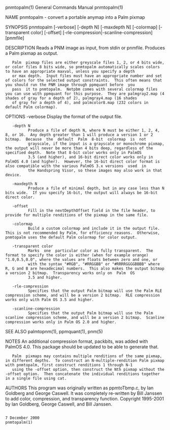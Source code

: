 pnmtopalm(1)                                                                             General Commands Manual                                                                             pnmtopalm(1)

NAME
       pnmtopalm - convert a portable anymap into a Palm pixmap

SYNOPSIS
       pnmtopalm [-verbose] [-depth N] [-maxdepth N] [-colormap] [-transparent color] [-offset]
       [-rle-compression|-scanline-compression] [pnmfile]

DESCRIPTION
       Reads a PNM image as input, from stdin or pnmfile.  Produces a Palm pixmap as output.

       Palm  pixmap files are either greyscale files 1, 2, or 4 bits wide, or color files 8 bits wide, so pnmtopalm automatically scales colors to have an appropriate maxval, unless you specify a depth
       or max depth.  Input files must have an appropriate number and set of colors for the selected output constraints.  This often means that you should run the PNM image through ppmquant before  you
       pass  it to pnmtopalm.  Netpbm comes with several colormap files you can use with ppmquant for this purpose.  They are palmgray2.map (4 shades of gray for a depth of 2), palmgray4.map (16 shades
       of gray for a depth of 4), and palmcolor8.map (232 colors in default Palm colormap).

OPTIONS
       -verbose
              Display the format of the output file.

       -depth N
              Produce a file of depth N, where N must be either 1, 2, 4, 8, or 16.  Any depth greater than 1 will produce a version 1 or 2 bitmap.  Because  the  default  Palm  8-bit  colormap  is  not
              grayscale, if the input is a grayscale or monochrome pixmap, the output will never be more than 4 bits deep, regardless of the specified depth.  Note that 8-bit color works only in PalmOS
              3.5 (and higher), and 16-bit direct color works only in PalmOS 4.0 (and higher).  However, the 16-bit direct color format is also compatible with the various PalmOS 3.x versions  used  in
              the Handspring Visor, so these images may also work in that device.

       -maxdepth N
              Produce a file of minimal depth, but in any case less than N bits wide.  If you specify 16-bit, the output will always be 16-bit direct color.

       -offset
              Fill in the nextDepthOffset field in the file header, to provide for multiple renditions of the pixmap in the same file.

       -colormap
              Build a custom colormap and include it in the output file.  This is not recommended by Palm, for efficiency reasons.  Otherwise, pnmtopalm uses the default Palm colormap for color output.

       -transparent color
              Marks  one  particular color as fully transparent.  The format to specify the color is either (when for example orange) "1.0,0.5,0.0", where the values are floats between zero and one, or
              with the syntax "#RGB", "#RRGGBB" or "#RRRRGGGGBBBB" where R, G and B are hexadecimal numbers.  This also makes the output bitmap a version 2 bitmap.  Transparency works only on  Palm  OS
              3.5 and higher.

       -rle-compression
              Specifies that the output Palm bitmap will use the Palm RLE compression scheme, and will be a version 2 bitmap.  RLE compression works only with Palm OS 3.5 and higher.

       -scanline-compression
              Specifies that the output Palm bitmap will use the Palm scanline compression scheme, and will be a version 2 bitmap.  Scanline compression works only in Palm OS 2.0 and higher.

SEE ALSO
       palmtopnm(1), ppmquant(1), pnm(5)

NOTES
       An additional compression format, packbits, was added with PalmOS 4.0.  This package should be updated to be able to generate that.

       Palm  pixmaps may contains multiple renditions of the same pixmap, in different depths.  To construct an N-multiple-rendition Palm pixmap with pnmtopalm, first construct renditions 1 through N-1
       using the -offset option, then construct the Nth pixmap without the -offset option.  Then concatenate the individual renditions together in a single file using cat.

AUTHORS
       This program was originally written as ppmtoTbmp.c, by Ian Goldberg and George Caswell.  It was completely re-written by Bill Janssen to add color, compression, and transparency function.
       Copyright 1995-2001 by Ian Goldberg, George Caswell, and Bill Janssen.

                                                                                             7 December 2000                                                                                 pnmtopalm(1)
